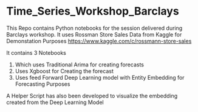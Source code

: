 # Time_Series_Workshop_Barclays
This Repo contains Python notebooks for the session delivered during Barclays workshop.
It uses Rossman Store Sales Data from Kaggle for Demonstation Purposes https://www.kaggle.com/c/rossmann-store-sales

It contains 3 Notebooks

1. Which uses Traditional Arima for creating forecasts
2. Uses Xgboost for Creating the forecast
3. Uses feed Forward Deep Learning model with Entity Embedding for Forecasting Purposes


A Helper Script has also been developed to visualize the embedding created from the Deep Learning Model





